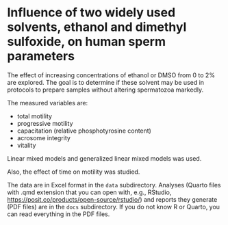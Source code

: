 # Influence of two widely used solvents, ethanol and dimethyl sulfoxide, on human sperm parameters

The effect of increasing concentrations of ethanol or DMSO from 0 to 2% are explored. The goal is to determine if these solvent may be used in protocols to prepare samples without altering spermatozoa markedly.

The measured variables are:

-   total motility
-   progressive motility
-   capacitation (relative phosphotyrosine content)
-   acrosome integrity
-   vitality

Linear mixed models and generalized linear mixed models was used.

Also, the effect of time on motility was studied.

The data are in Excel format in the `data` subdirectory. Analyses (Quarto files with .qmd extension that you can open with, e.g., RStudio, <https://posit.co/products/open-source/rstudio/>) and reports they generate (PDF files) are in the `docs` subdirectory. If you do not know R or Quarto, you can read everything in the PDF files.

